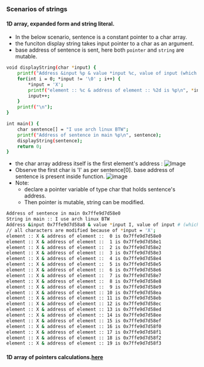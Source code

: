 ### Scenarios of strings 

#### 1D array, expanded form and string literal.

- In the below scenario, sentence is a constant pointer to a char array.
- the funciton display string takes input pointer to a char as an argument.
- base address of sentence is sent, here both `pointer` and `string` are mutable.
```bash
void displayString(char *input) {
    printf("Address &input %p & value *input %c, value of input (which holds char array's address) %p\n", &input, *input, input);
    for(int i = 0; *input != '\0' ; i++) {
        *input = 'X';
        printf("element :: %c & address of element :: %2d is %p\n", *input, i, input);
        input++;
    }
    printf("\n");
}

int main() {
    char sentence[] = "I use arch linux BTW";
    printf("Address of sentence in main %p\n", sentence);
    displayString(sentence);
    return 0;
}
```
- the char array address itself is the first element's address :
![Image](https://github.com/user-attachments/assets/57636f13-8148-443e-a627-d8645d8af462)
- Observe the first char is 'I' as per sentence[0]. base address of sentence is present inside function.
![image](https://github.com/user-attachments/assets/c04b7418-a430-466d-9498-6ld2ba4f4f4bf)
- Note:
   - declare a pointer variable of type char that holds sentence's address.
   - Then pointer is mutable, string can be modified.
```bash
Address of sentence in main 0x7ffe9d7d58e0
String in main :: I use arch linux BTW
Address &input 0x7ffe9d7d58a8 & value *input I, value of input # (which holds char array's address) 0x7ffe9d7d58e0
// all characters are modified because of *input = 'X';
element :: X & address of element ::  0 is 0x7ffe9d7d58e0
element :: X & address of element ::  1 is 0x7ffe9d7d58e1
element :: X & address of element ::  2 is 0x7ffe9d7d58e2
element :: X & address of element ::  3 is 0x7ffe9d7d58e3
element :: X & address of element ::  4 is 0x7ffe9d7d58e4
element :: X & address of element ::  5 is 0x7ffe9d7d58e5
element :: X & address of element ::  6 is 0x7ffe9d7d58e6
element :: X & address of element ::  7 is 0x7ffe9d7d58e7
element :: X & address of element ::  8 is 0x7ffe9d7d58e8
element :: X & address of element ::  9 is 0x7ffe9d7d58e9
element :: X & address of element :: 10 is 0x7ffe9d7d58ea
element :: X & address of element :: 11 is 0x7ffe9d7d58eb
element :: X & address of element :: 12 is 0x7ffe9d7d58ec
element :: X & address of element :: 13 is 0x7ffe9d7d58ed
element :: X & address of element :: 14 is 0x7ffe9d7d58ee
element :: X & address of element :: 15 is 0x7ffe9d7d58ef
element :: X & address of element :: 16 is 0x7ffe9d7d58f0
element :: X & address of element :: 17 is 0x7ffe9d7d58f1
element :: X & address of element :: 18 is 0x7ffe9d7d58f2
element :: X & address of element :: 19 is 0x7ffe9d7d58f3
```
#### 1D array of pointers calculations.[here](https://github.com/M0hanrajp/c-programming/blob/master/programming_concepts/strings/two_dimensional_strings/output.md#passing-stro-to-functions)

